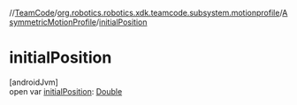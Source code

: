 //[TeamCode](../../../index.md)/[org.robotics.robotics.xdk.teamcode.subsystem.motionprofile](../index.md)/[AsymmetricMotionProfile](index.md)/[initialPosition](initial-position.md)

# initialPosition

[androidJvm]\
open var [initialPosition](initial-position.md): [Double](https://kotlinlang.org/api/latest/jvm/stdlib/kotlin/-double/index.html)
